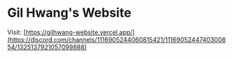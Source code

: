 # Gil Hwang's Website

Visit: [https://gilhwang-website.vercel.app/](https://discord.com/channels/1116905244060815421/1116905244740300854/1325137921057099888)
